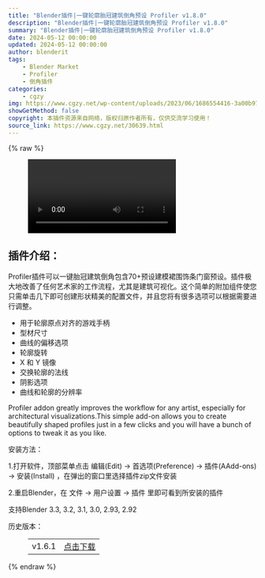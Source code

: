```yaml
---
title: "Blender插件|一键轮廓胎冠建筑倒角预设 Profiler v1.8.0"
description: "Blender插件|一键轮廓胎冠建筑倒角预设 Profiler v1.8.0"
summary: "Blender插件|一键轮廓胎冠建筑倒角预设 Profiler v1.8.0"
date: 2024-05-12 00:00:00
updated: 2024-05-12 00:00:00
author: blenderit
tags: 
    - Blender Market
    - Profiler
    - 倒角插件
categories:
    - cgzy
img: https://www.cgzy.net/wp-content/uploads/2023/06/1686554416-3a00b973841276b.webp
showGetMethod: false
copyright: 本插件资源来自网络，版权归原作者所有，仅供交流学习使用！
source_link: https://www.cgzy.net/30639.html
---
```


{% raw %}
<figure class="wp-block-video aligncenter"><video controls src="https://cloud.video.taobao.com//play/u/717183932/p/1/e/6/t/1/414453189783.mp4"></video></figure><div class="wp-block-pandastudio-title"><div class="title_style_01"><h2 id="h2-0">插件介绍：</h2></div></div><p class="is-style-text-indent-2em">Profiler插件可以一键胎冠建筑倒角包含70+预设建模裙围饰条门窗预设。插件极大地改善了任何艺术家的工作流程，尤其是建筑可视化。这个简单的附加组件使您只需单击几下即可创建形状精美的配置文件，并且您将有很多选项可以根据需要进行调整。</p><ul>
<li>用于轮廓原点对齐的游戏手柄</li>



<li>型材尺寸</li>



<li>曲线的偏移选项</li>



<li>轮廓旋转</li>



<li>X 和 Y 镜像</li>



<li>交换轮廓的法线</li>



<li>阴影选项</li>



<li>曲线和轮廓的分辨率</li>
</ul><p>Profiler addon greatly improves the workflow for any artist, especially for architectural visualizations.This simple add-on allows you to create beautifully shaped profiles just in a few clicks and you will have a bunch of options to tweak it as you like.</p><div class="wp-block-pandastudio-title"><div class="title_style_01"><p>安装方法：</p></div></div><p>1.打开软件，顶部菜单点击 编辑(Edit) → 首选项(Preference) → 插件(AAdd-ons) → 安装(Install) ，在弹出的窗口里选择插件zip文件安装</p><p>2.重启Blender，在 文件 → 用户设置 → 插件 里即可看到所安装的插件</p><div class="wp-block-pandastudio-tips"><div class="tip success "><p>支持Blender 3.3, 3.2, 3.1, 3.0, 2.93, 2.92</p>
</div></div><div class="wp-block-pandastudio-title"><div class="title_style_01"><p>历史版本：</p></div></div><figure class="wp-block-table has-medium-font-size"><table><tbody><tr><td>v1.6.1</td><td><a href="https://www.cgzy.net/go?_=7b33ce613daHR0cHM6Ly9wYW4uYmFpZHUuY29tL3MvMXkyYjdfOFIyMV9nc2VDNi1yTVQ3SkE%2FcHdkPXVqa2c%3D" target="_blank">点击下载</a></td></tr></tbody></table></figure>
<div style="display: none">cgzy</div>
{% endraw %}